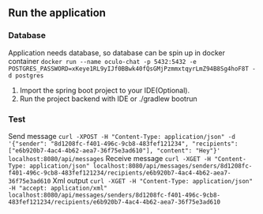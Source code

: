 ## Run the application

### Database

Application needs database, so database can be spin up in docker container
`docker run --name oculo-chat -p 5432:5432 -e POSTGRES_PASSWORD=xKeye1RL9yIJf0BBwk40fQsGMjPzmmxtqyrLmZ94B8Sg4hoF8T -d postgres`

1. Import the spring boot project to your IDE(Optional).
2. Run the project backend with IDE or ./gradlew bootrun

### Test

Send message
`curl -XPOST -H "Content-Type: application/json" -d '{"sender": "8d1208fc-f401-496c-9cb8-483fef121234", "recipients": ["e6b920b7-4ac4-4b62-aea7-36f75e3ad610"], "content": "Hey"}' localhost:8080/api/messages`
Receive message
`curl -XGET -H "Content-Type: application/json" localhost:8080/api/messages/senders/8d1208fc-f401-496c-9cb8-483fef121234/recipients/e6b920b7-4ac4-4b62-aea7-36f75e3ad610`
Xml output
`curl -XGET -H "Content-Type: application/json" -H "accept: application/xml" localhost:8080/api/messages/senders/8d1208fc-f401-496c-9cb8-483fef121234/recipients/e6b920b7-4ac4-4b62-aea7-36f75e3ad610`